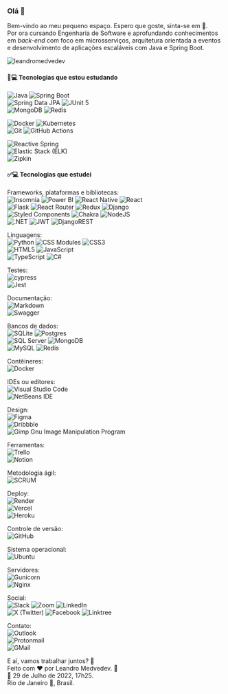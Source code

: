 ### Olá 👋

<!--
**LeandroMedvedev/LeandroMedvedev** is a ✨ _special_ ✨ repository because its `README.md` (this file) appears on your GitHub profile.

Here are some ideas to get you started:

- 🔭 I’m currently working on ...
- 🌱 I’m currently learning ...
- 👯 I’m looking to collaborate on ...
- 🤔 I’m looking for help with ...
- 💬 Ask me about ...
- 📫 How to reach me: ...
- 😄 Pronouns: ...
- ⚡ Fun fact: ...
-->

Bem-vindo ao meu pequeno espaço. Espero que goste, sinta-se em :house_with_garden:.    
Por ora cursando Engenharia de Software e aprofundando conhecimentos em _back-end_ com foco em microsserviços, arquitetura orientada a eventos e desenvolvimento de aplicações escaláveis com Java e Spring Boot.  

<p><img src="https://github-readme-stats.vercel.app/api/top-langs?username=leandromedvedev&show_icons=true&locale=pt-BR&layout=compact&langs_count=8&theme=dark&title_color=fff" alt="leandromedvedev" /></p>  

#### 📘💻 Tecnologias que estou estudando

![Java](https://img.shields.io/badge/Java-ED8B00?style=plastic&logo=java&logoColor=white) ![Spring Boot](https://img.shields.io/badge/Spring%20Boot-6DB33F?style=plastic&logo=springboot&logoColor=white)  
![Spring Data JPA](https://img.shields.io/badge/Spring%20Data%20JPA-6DB33F?style=plastic&logo=springdata&logoColor=white) ![JUnit 5](https://img.shields.io/badge/JUnit%205-25A162?style=plastic&logo=junit5&logoColor=white)  
![MongoDB](https://img.shields.io/badge/MongoDB-47A248?style=plastic&logo=mongodb&logoColor=white) ![Redis](https://img.shields.io/badge/Redis-DC382D?style=plastic&logo=redis&logoColor=white)  

![Docker](https://img.shields.io/badge/Docker-2496ED?style=plastic&logo=docker&logoColor=white) ![Kubernetes](https://img.shields.io/badge/Kubernetes-326CE5?style=plastic&logo=kubernetes&logoColor=white)  
![Git](https://img.shields.io/badge/Git-F05032?style=plastic&logo=git&logoColor=white) ![GitHub Actions](https://img.shields.io/badge/GitHub%20Actions-2088FF?style=plastic&logo=githubactions&logoColor=white)  

![Reactive Spring](https://img.shields.io/badge/Reactive%20Spring-6DB33F?style=plastic&logo=spring&logoColor=white)  
![Elastic Stack (ELK)](https://img.shields.io/badge/Elastic%20Stack-005571?style=plastic&logo=elastic&logoColor=white)  
![Zipkin](https://img.shields.io/badge/Zipkin-000000?style=plastic&logo=zipkin&logoColor=white)

#### ✅💻 Tecnologias que estudei  

Frameworks, plataformas e bibliotecas:  
![Insomnia](https://img.shields.io/badge/Insomnia-black?style=plastic&logo=insomnia&logoColor=5849BE)  ![Power BI](https://img.shields.io/badge/Power%20BI-F2C811?style=plastic&logo=power-bi&logoColor=black) ![React Native](https://img.shields.io/badge/React%20Native-282C34?style=plastic&logo=react&logoColor=61DAFB) ![React](https://img.shields.io/badge/React-%23282C34.svg?style=plastic&logo=react&logoColor=%2361DAFB)  
![Flask](https://img.shields.io/badge/Flask-%23000.svg?style=plastic&logo=flask&logoColor=white)  ![React Router](https://img.shields.io/badge/React_Router-CA4245?style=plastic&logo=react-router&logoColor=white)  ![Redux](https://img.shields.io/badge/Redux-%23593d88.svg?style=plastic&logo=redux&logoColor=white) ![Django](https://img.shields.io/badge/Django-%23092E20.svg?style=plastic&logo=django&logoColor=white)  
![Styled Components](https://img.shields.io/badge/styled--components-BF4F74?style=plastic&logo=styled-components&logoColor=white)  ![Chakra](https://img.shields.io/badge/Chakra%20UI-%232C7A7B.svg?style=plastic&logo=chakraui&logoColor=white) ![NodeJS](https://img.shields.io/badge/Node.js-417E38?style=plastic&logo=node.js&logoColor=white)  
![.NET](https://img.shields.io/badge/.NET-512BD4?style=plastic&logo=.net&logoColor=white)  ![JWT](https://img.shields.io/badge/JWT-000000?style=plastic&logo=jsonwebtokens&logoColor=white) ![DjangoREST](https://img.shields.io/badge/Django%20REST%20framework-ff1709?style=plastic&logo=django&logoColor=white&color=ff1709&labelColor=gray)  

Linguagens:  
![Python](https://img.shields.io/badge/Python-407DAE?style=plastic&logo=python&logoColor=ffd949) ![CSS Modules](https://img.shields.io/badge/CSS%20Modules-1572B6?style=plastic&logo=css3&logoColor=white) ![CSS3](https://img.shields.io/badge/CSS3-%231572B6.svg?style=plastic&logo=css3&logoColor=white)  
![HTML5](https://img.shields.io/badge/HTML5-%23E34F26.svg?style=plastic&logo=html5&logoColor=white)  ![JavaScript](https://img.shields.io/badge/JavaScript-%23323330.svg?style=plastic&logo=javascript&logoColor=%23F7DF1E)   
![TypeScript](https://img.shields.io/badge/TypeScript-%23007ACC.svg?style=plastic&logo=typescript&logoColor=white)  ![C#](https://img.shields.io/badge/C%23-239120?style=plastic&logo=c-sharp&logoColor=white)    


Testes:  
![cypress](https://img.shields.io/badge/Cypress-%23E5E5E5?style=plastic&logo=cypress&logoColor=058a5e)  
![Jest](https://img.shields.io/badge/Jest-%23C21325?style=plastic&logo=jest&logoColor=white)  

Documentação:  
![Markdown](https://img.shields.io/badge/Markdown-%23000000.svg?style=plastic&logo=markdown&logoColor=white)   
![Swagger](https://img.shields.io/badge/Swagger-%23Clojure?style=plastic&logo=swagger&logoColor=white)  

Bancos de dados:  
![SQLite](https://img.shields.io/badge/SQLite-%23044A5C.svg?style=plastic&logo=sqlite&logoColor=249AD4)  ![Postgres](https://img.shields.io/badge/PostgreSQL-%23336791.svg?style=plastic&logo=postgresql&logoColor=white)   
![SQL Server](https://img.shields.io/badge/SQL_Server-CC2927?style=plastic&logo=microsoft-sql-server&logoColor=white)  ![MongoDB](https://img.shields.io/badge/MongoDB-%23001E2B.svg?style=plastic&logo=mongodb&logoColor=00ED64)  
![MySQL](https://img.shields.io/badge/MySQL-%233E6E93.svg?style=plastic&logo=mysql&logoColor=F29111)   ![Redis](https://img.shields.io/badge/Redis-DC382D?style=plastic&logo=redis&logoColor=white)   

Contêineres:  
![Docker](https://img.shields.io/badge/Docker-%231D63ED.svg?style=plastic&logo=docker&logoColor=white)  

IDEs ou editores:  
![Visual Studio Code](https://img.shields.io/badge/Visual_Studio_Code-0078d7?style=plastic&logo=visual-studio-code&logoColor=white)  
![NetBeans IDE](https://img.shields.io/badge/NetBeansIDE-C74634.svg?style=plastic&logo=apache-netbeans-ide&logoColor=white)

Design:  
![Figma](https://img.shields.io/badge/Figma-%23F24E1E.svg?style=plastic&logo=figma&logoColor=white)  
![Dribbble](https://img.shields.io/badge/Dribbble-EA4C89?style=plastic&logo=dribbble&logoColor=white)  
![Gimp Gnu Image Manipulation Program](https://img.shields.io/badge/Gimp-39352A?style=plastic&logo=gimp&logoColor=FFFFFF)  

Ferramentas:  
![Trello](https://img.shields.io/badge/Trello-%23026AA7.svg?style=plastic&logo=Trello&logoColor=white)  
![Notion](https://img.shields.io/badge/Notion-%23000000.svg?style=plastic&logo=notion&logoColor=white)  

Metodologia ágil:  
![SCRUM](https://img.shields.io/badge/SCRUM-FFAC45?style=plastic&logo=scrum&logoColor=white)  

Deploy:  
![Render](https://img.shields.io/badge/Render-%23430098.svg?style=plastic&logo=render&logoColor=white)  
![Vercel](https://img.shields.io/badge/Vercel-%23000000.svg?style=plastic&logo=vercel&logoColor=white)  
![Heroku](https://img.shields.io/badge/Heroku-%23430098.svg?style=plastic&logo=heroku&logoColor=white)  

Controle de versão:  
![GitHub](https://img.shields.io/badge/GitHub-%23121011.svg?style=plastic&logo=github&logoColor=white)  

Sistema operacional:  
![Ubuntu](https://img.shields.io/badge/Ubuntu-E95420?style=plastic&logo=ubuntu&logoColor=white)  

Servidores:  
![Gunicorn](https://img.shields.io/badge/Gunicorn-%298729.svg?style=plastic&logo=gunicorn&logoColor=white)  
![Nginx](https://img.shields.io/badge/Nginx-%23009639.svg?style=plastic&logo=nginx&logoColor=white)  

Social:  
![Slack](https://img.shields.io/badge/Slack-4A154B?style=plastic&logo=slack&logoColor=white)  ![Zoom](https://img.shields.io/badge/Zoom-2D8CFF?style=plastic&logo=zoom&logoColor=white)  ![LinkedIn](https://img.shields.io/badge/LinkedIn-%230077B5.svg?style=plastic&logo=linkedin&logoColor=white)  
![X (Twitter)](https://img.shields.io/badge/X-000000?style=plastic&logo=x&logoColor=white)  ![Facebook](https://img.shields.io/badge/Facebook-%231877F2.svg?style=plastic&logo=Facebook&logoColor=white)  ![Linktree](https://img.shields.io/badge/Linktree-1de9b6?style=plastic&logo=linktree&logoColor=white)  

Contato:  
![Outlook](https://img.shields.io/badge/Microsoft_Outlook-0078D4?style=plastic&logo=microsoft-outlook&logoColor=white)  
![Protonmail](https://img.shields.io/badge/ProtonMail-8B89CC?style=plastic&logo=protonmail&logoColor=white)  
![GMail](https://img.shields.io/badge/Gmail-D14836?style=plastic&logo=gmail&logoColor=white)    

E aí, vamos trabalhar juntos? :bow:  
Feito com :heart: por Leandro Medvedev. 🙋  
:calendar: 29 de Julho de 2022, 17h25.    
Rio de Janeiro :city_sunrise:, Brasil.  
